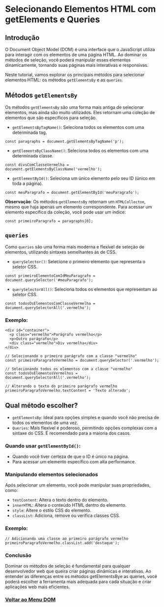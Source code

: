 # Selecionando Elementos HTML com getElements e Queries

## Introdução

O Document Object Model (DOM) é uma interface que o JavaScript utiliza para interagir com os elementos de uma página HTML. Ao dominar os métodos de seleção, você poderá manipular esses elementos dinamicamente, tornando suas páginas mais interativas e responsivas.

Neste tutorial, vamos explorar os principais métodos para selecionar elementos HTML: os métodos `getElementsBy` e as `queries`.

## Métodos `getElementsBy`

Os métodos `getElementsBy` são uma forma mais antiga de selecionar elementos, mas ainda são muito utilizados. Eles retornam uma coleção de elementos que são específicos para seleção.

- `getElementsByTagName()`: Seleciona todos os elementos com uma determinada tag.

```
const paragraphs = document.getElementsByTagName('p');
```

- `getElementsByClassName()`: Seleciona todos os elementos com uma determinada classe.


```
const divsComClasseVermelha = document.getElementsByClassName('vermelho');
```


- `getElementById()`: Seleciona um único elemento pelo seu ID (único em toda a página).

```
const meuParagrafo = document.getElementById('meuParagrafo');
```

**Observação**: Os métodos `getElementsBy` retornam um `HTMLCollecton`, mesmo que haja apenas um elemento correspondente. Para acessar um elemento específico da coleção, você pode usar um índice:

```
const primeiroParagrafo = paragraphs[0];
```

## `queries`

Como `queries` são uma forma mais moderna e flexível de seleção de elementos, utilizando sintaxes semelhantes às de CSS.

- `querySelector()`: Selecione o primeiro elemento que representa o seletor CSS.

```
const primeiroElementoComIdMeuParagrafo = document.querySelector('#meuParagrafo');
```

- `querySelectorAll()`: Seleciona todos os elementos que representam ao seletor CSS.

```
const todosOsElementosComClasseVermelha = document.querySelectorAll('.vermelho');
```

### Exemplo:

```
<div id="container">
  <p class="vermelho">Parágrafo vermelho</p>
  <p>Outro parágrafo</p>
  <div class="vermelho">Div vermelha</div>
</div>
```

```
// Selecionando o primeiro parágrafo com a classe "vermelho"
const primeiroParagrafoVermelho = document.querySelector('.vermelho');

// Selecionando todos os elementos com a classe "vermelho"
const todosOsElementosVermelhos = document.querySelectorAll('.vermelho');

// Alterando o texto do primeiro parágrafo vermelho
primeiroParagrafoVermelho.textContent = 'Texto alterado';
```

## Qual método escolher?

- `getElementsBy`: Ideal para opções simples e quando você não precisa de todos os elementos de uma vez.
- `Queries`: Mais flexível e poderoso, permitindo opções complexas com a sintaxe do CSS. É recomendado para a maioria dos casos.

### Quando usar `getElementById()`:

- Quando você tiver certeza de que o ID é único na página.
- Para acessar um elemento específico com alta performance.

### Manipulando elementos selecionados

Após selecionar um elemento, você pode manipular suas propriedades, como:

- `textContent`: Altera o texto dentro do elemento.
- `innerHTML`: Altera o conteúdo HTML dentro do elemento.
- `style`: Altere o estilo CSS do elemento.
- `classList`: Adiciona, remove ou verifica classes CSS.

### Exemplo:

```
// Adicionando uma classe ao primeiro parágrafo vermelho
primeiroParagrafoVermelho.classList.add('destaque');
```

### Conclusão

Dominar os métodos de seleção é fundamental para qualquer desenvolvedor web que queira criar páginas dinâmicas e interativas. Ao entender as diferenças entre os métodos getElementsBye as queries, você poderá escolher a ferramenta mais adequada para cada situação e criar aplicações web mais eficientes.


### [Voltar ao Menu DOM](./menu.md)